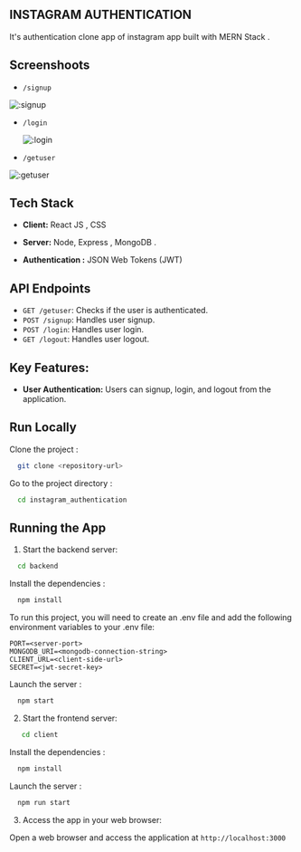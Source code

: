 ## INSTAGRAM AUTHENTICATION

It's authentication clone app of instagram app built with MERN Stack .

## Screenshoots

- `/signup`
  
![:signup](https://github.com/Bino26/PW-NODE-EXPRESS/assets/81714858/9d69b57b-6ce3-4e92-beb2-3ee0050e88b0)

- `/login`
  
  ![:login](https://github.com/Bino26/PW-NODE-EXPRESS/assets/81714858/58678035-e32c-42b9-950c-4e26010d4ea1)

- `/getuser`
  
![:getuser](https://github.com/Bino26/PW-NODE-EXPRESS/assets/81714858/76d868ed-8507-4769-a8a7-351e9e985d6a)
  

## Tech Stack

- **Client:** React JS , CSS

- **Server:** Node, Express , MongoDB .

- **Authentication :** JSON Web Tokens (JWT)

## API Endpoints

- `GET /getuser`: Checks if the user is authenticated.
- `POST /signup`: Handles user signup.
- `POST /login`: Handles user login.
- `GET /logout`: Handles user logout.

## Key Features:

- **User Authentication:** Users can signup, login, and logout from the application.

## Run Locally

Clone the project :

```bash
  git clone <repository-url>
```

Go to the project directory :

```bash
  cd instagram_authentication
```

## Running the App

1. Start the backend server:

```bash
  cd backend
```

Install the dependencies :

```bash
  npm install
```

To run this project, you will need to create an .env file and add the following environment variables to your .env file:

```
PORT=<server-port>
MONGODB_URI=<mongodb-connection-string>
CLIENT_URL=<client-side-url>
SECRET=<jwt-secret-key>

```

Launch the server :

```bash
  npm start
```

2. Start the frontend server:

```bash
   cd client
```

Install the dependencies :

```bash
  npm install
```

Launch the server :

```bash
  npm run start
```

3. Access the app in your web browser:

Open a web browser and access the application at `http://localhost:3000`
